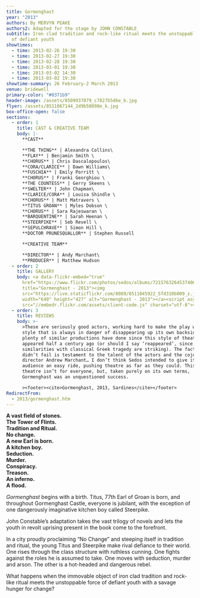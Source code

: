 ```yaml
---
title: Gormenghast
year: "2013"
authors: By MERVYN PEAKE
authors2: Adapted for the stage by JOHN CONSTABLE
subtitle: Iron clad tradition and rock-like ritual meets the unstoppable force
  of defiant youth
showtimes:
  - time: 2013-02-26 19:30
  - time: 2013-02-27 19:30
  - time: 2013-02-28 19:30
  - time: 2013-03-01 19:30
  - time: 2013-03-02 14:30
  - time: 2013-03-02 19:30
showtime-summary: 26 February-2 March 2013
venue: bridewell
primary-color: "#0371b9"
header-image: /assets/8509937079_c7827b5d6e_b.jpg
flyer: /assets/8511067144_2d9b50898e_k.jpg
box-office-open: false
sections:
  - order: 1
    title: CAST & CREATIVE TEAM
    body: |-
      **CAST**

      **THE THING** | Alexandra Collins\
      **FLAY** | Benjamin Smith \
      **CHORUS** | Chris Dascalopoulos\
      **CORA/CLARICE** | Dawn Williams\
      **FUSCHIA** | Emily Porritt \
      **CHORUS** | Franki Georghiou \
      **THE COUNTESS** | Gerry Skeens \
      **SWELTER** | John Chapman\
      **CLARICE/CORA** | Louisa Shindle \
      **CHORUS** | Matt Matravers \
      **TITUS GROAN** | Myles Dobson \
      **CHORUS** | Sara Rajeswaran \
      **BARQUENTINE** | Sarah Heenan \
      **STEERPIKE** | Seb Revell \
      **SEPULCHRAVE** | Simon Hill \
      **DOCTOR PRUNESQUALLOR** | Stephen Russell

      **CREATIVE TEAM**

      **DIRECTOR** | Andy Marchant\
      **PRODUCER** | Matthew Hudson
  - order: 2
    title: GALLERY
    body: <a data-flickr-embed="true"
      href="https://www.flickr.com/photos/sedos/albums/72157632645374065"
      title="Gormenghast - 2013"><img
      src="https://live.staticflickr.com/8089/8511045922_5fd310b009_z.jpg"
      width="640" height="427" alt="Gormenghast - 2013"></a><script async
      src="//embedr.flickr.com/assets/client-code.js" charset="utf-8"></script>
  - order: 3
    title: REVIEWS
    body: >-
      >These are seriously good actors, working hard to make the play work in a
      style that is always in danger of disappearing up its own backside, as
      plenty of similar productions have done since this style of theatre
      appeared half a century ago (or should I say ‘reappeared’, since the
      similarities with classical Greek tragedy are striking). The fact that it
      didn’t fail is testament to the talent of the actors and the cojones of
      director Andrew Marchant… I don’t think Sedos intended to give its
      audience an easy ride, pushing theatre as far as they could. This style of
      theatre isn’t for everyone, but, taken purely on its own terms,
      Gormenghast was an unquestioned success.

      ><footer><cite>Gormenghast, 2013, Sardines</cite></footer>
RedirectFrom:
  - 2013/gormenghast.htm
---
```

**A vast field of stones.**\
**The Tower of Flints.**\
**Tradition and Ritual.**\
**No change.**\
**A new Earl is born.**\
**A kitchen boy.**\
**Seduction.**\
**Murder.**\
**Conspiracy.**\
**Treason.**\
**An inferno.**\
**A flood.**

*Gormenghast* begins with a birth. Titus, 77th Earl of Groan is born, and throughout Gormenghast Castle, everyone is jubilant, with the exception of one dangerously imaginative kitchen boy called Steerpike.

John Constable’s adaptation takes the vast trilogy of novels and lets the youth in revolt uprising present in the book come to the forefront.

In a city proudly proclaiming “No Change” and steeping itself in tradition and ritual, the young Titus and Steerpike make rival defiance to their world. One rises through the class structure with ruthless cunning. One fights against the roles he is assumed to take. One moves with seduction, murder and arson. The other is a hot-headed and dangerous rebel.

What happens when the immovable object of iron clad tradition and rock-like ritual meets the unstoppable force of defiant youth with a savage hunger for change?
